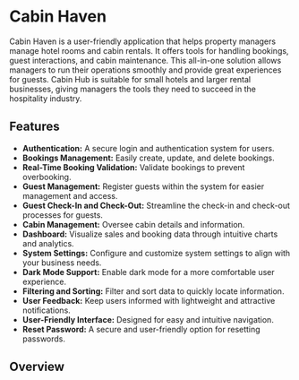 <h1>Cabin Haven</h1>
<p>Cabin Haven is a user-friendly application that helps property managers manage hotel rooms and cabin rentals. It offers tools for handling bookings, guest interactions, and cabin maintenance. This all-in-one solution allows managers to run their operations smoothly and provide great experiences for guests. Cabin Hub is suitable for small hotels and larger rental businesses, giving managers the tools they need to succeed in the hospitality industry.
</p>

<h2>Features</h2>
<ul>
  <li><b>Authentication:</b> A secure login and authentication system for users.</li>
  <li><b>Bookings Management:</b> Easily create, update, and delete bookings.</li>
  <li><b>Real-Time Booking Validation:</b> Validate bookings to prevent overbooking.</li>
  <li><b>Guest Management:</b> Register guests within the system for easier management and access.</li>
  <li><b>Guest Check-In and Check-Out:</b> Streamline the check-in and check-out processes for guests.</li>
  <li><b>Cabin Management:</b> Oversee cabin details and information.</li>
  <li><b>Dashboard:</b> Visualize sales and booking data through intuitive charts and analytics.</li>
  <li><b>System Settings:</b> Configure and customize system settings to align with your business needs.</li>
  <li><b>Dark Mode Support:</b> Enable dark mode for a more comfortable user experience.</li>
  <li><b>Filtering and Sorting:</b> Filter and sort data to quickly locate information.</li>
  <li><b>User Feedback:</b> Keep users informed with lightweight and attractive notifications.</li>
  <li><b>User-Friendly Interface:</b> Designed for easy and intuitive navigation.</li>
  <li><b>Reset Password:</b> A secure and user-friendly option for resetting passwords.</li>
</ul>

<h2>Overview</h2>
